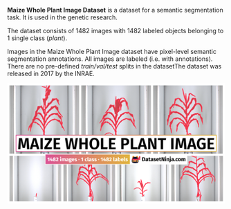 **Maize Whole Plant Image Dataset** is a dataset for a semantic segmentation task. It is used in the genetic research. 

The dataset consists of 1482 images with 1482 labeled objects belonging to 1 single class (*plant*).

Images in the Maize Whole Plant Image dataset have pixel-level semantic segmentation annotations. All images are labeled (i.e. with annotations). There are no pre-defined <i>train/val/test</i> splits in the datasetThe dataset was released in 2017 by the INRAE.

<img src="https://github.com/dataset-ninja/maize-whole-plant-image-dataset/raw/main/visualizations/poster.png">
